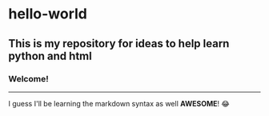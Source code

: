 # hello-world
## This is my repository for ideas to help learn python and html
### Welcome!
---
I guess I'll be learning the markdown syntax as well **AWESOME**! :joy:

